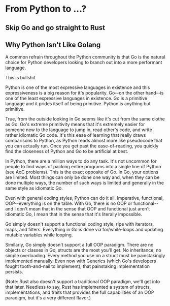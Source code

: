 # From Python to ...?
## Skip Go and go straight to Rust

## Why Python Isn't Like Golang

A common refrain throughout the Python community is that Go is the natural choice for Python developers looking to branch out into a more performant language.

This is bullshit.

Python is one of the most expressive languages in existence and this expressiveness is a big reason for it's popularity.  Go--on the other hand--is one of the least expressive languages in existence.  Go is a primitive language and it prides itself of being primitive.  Python is anything but primitive.

True, from the outside looking in Go seems like it's cut from the same clothe as Go.  Go's extreme primitivity means that it's extremely easier for someone new to the language to jump in, read other's code, and write rather idiomatic Go code.  It's this ease of learning that really draws comparisons to Python, as Python reads almost more like pseudocode that you can actually run.  Once you get past the ease-of-reading, you quickly find the closeness of Python and Go to be artificial at best.

In Python, there are a million ways to do any task.  It's not uncommon for people to find ways of packing entire programs into a single line of Python (see AoC problems).  This is the exact opposite of Go.  In Go, your options are limited.  Most things can only be done one way and, when they can be done multiple ways, the number of such ways is limited and generally in the same style as idiomatic Go.

Even with general coding styles, Python can do it all.  Imperative, functional, OOP--everything is on the table.  With Go, there is no OOP or functional--and I don't mean that in the sense that OOP and functional just aren't idiomatic Go, I mean that in the sense that it's literally impossible.

Go simply doesn't support a functional coding style, ripe with iterators, maps, and filters.  Everything in Go is done via for/while-loops and updating mutable variables while looping.

Similarly, Go simply doesn't support a full OOP paradigm.  There are no objects or classes in Go, structs are the most you'll get.  No inheritance, no simple overloading.  Every method you use on a struct must be painstakingly implemented manually.  Even now with Generics (which Go's developers fought tooth-and-nail to implement), that painstaking implementation persists.

(Note: Rust also doesn't support a traditional OOP paradigm, we'll get into that later.  Needless to say, Rust has implemented a system of structs, implementations, and traits that provides the full capabilities of an OOP paradigm, but it's a very different flavor.)
